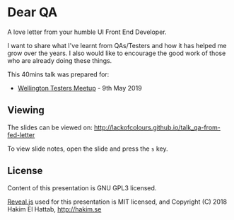 # Dear QA

A love letter from your humble UI Front End Developer.

I want to share what I've learnt from QAs/Testers and how it has helped me grow over the years. I also would like to encourage the good work of those who are already doing these things.

This 40mins talk was prepared for:
- [Wellington Testers Meetup](https://www.meetup.com/Wellington-Testers/events/260660347/) - 9th May 2019

## Viewing

The slides can be viewed on:
http://lackofcolours.github.io/talk_qa-from-fed-letter

To view slide notes, open the slide and press the `s` key.

## License

Content of this presentation is GNU GPL3 licensed.

[Reveal.js](https://github.com/hakimel/reveal.js) used for this presentation is MIT licensed, and Copyright (C) 2018 Hakim El Hattab, http://hakim.se
